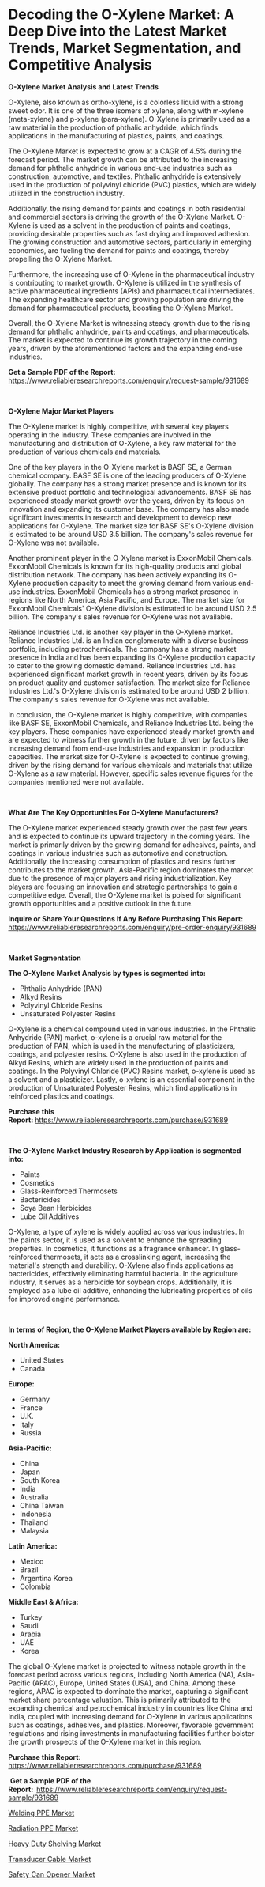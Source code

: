 <p><h1>Decoding the O-Xylene Market: A Deep Dive into the Latest Market Trends, Market Segmentation, and Competitive Analysis</h1></p><p><strong>O-Xylene Market Analysis and Latest Trends</strong></p>
<p><p>O-Xylene, also known as ortho-xylene, is a colorless liquid with a strong sweet odor. It is one of the three isomers of xylene, along with m-xylene (meta-xylene) and p-xylene (para-xylene). O-Xylene is primarily used as a raw material in the production of phthalic anhydride, which finds applications in the manufacturing of plastics, paints, and coatings.</p><p>The O-Xylene Market is expected to grow at a CAGR of 4.5% during the forecast period. The market growth can be attributed to the increasing demand for phthalic anhydride in various end-use industries such as construction, automotive, and textiles. Phthalic anhydride is extensively used in the production of polyvinyl chloride (PVC) plastics, which are widely utilized in the construction industry.</p><p>Additionally, the rising demand for paints and coatings in both residential and commercial sectors is driving the growth of the O-Xylene Market. O-Xylene is used as a solvent in the production of paints and coatings, providing desirable properties such as fast drying and improved adhesion. The growing construction and automotive sectors, particularly in emerging economies, are fueling the demand for paints and coatings, thereby propelling the O-Xylene Market.</p><p>Furthermore, the increasing use of O-Xylene in the pharmaceutical industry is contributing to market growth. O-Xylene is utilized in the synthesis of active pharmaceutical ingredients (APIs) and pharmaceutical intermediates. The expanding healthcare sector and growing population are driving the demand for pharmaceutical products, boosting the O-Xylene Market.</p><p>Overall, the O-Xylene Market is witnessing steady growth due to the rising demand for phthalic anhydride, paints and coatings, and pharmaceuticals. The market is expected to continue its growth trajectory in the coming years, driven by the aforementioned factors and the expanding end-use industries.</p></p>
<p><strong>Get a Sample PDF of the Report:&nbsp;</strong> <a href="https://www.reliableresearchreports.com/enquiry/request-sample/931689">https://www.reliableresearchreports.com/enquiry/request-sample/931689</a></p>
<p>&nbsp;</p>
<p><strong>O-Xylene Major Market Players</strong></p>
<p><p>The O-Xylene market is highly competitive, with several key players operating in the industry. These companies are involved in the manufacturing and distribution of O-Xylene, a key raw material for the production of various chemicals and materials.</p><p>One of the key players in the O-Xylene market is BASF SE, a German chemical company. BASF SE is one of the leading producers of O-Xylene globally. The company has a strong market presence and is known for its extensive product portfolio and technological advancements. BASF SE has experienced steady market growth over the years, driven by its focus on innovation and expanding its customer base. The company has also made significant investments in research and development to develop new applications for O-Xylene. The market size for BASF SE's O-Xylene division is estimated to be around USD 3.5 billion. The company's sales revenue for O-Xylene was not available.</p><p>Another prominent player in the O-Xylene market is ExxonMobil Chemicals. ExxonMobil Chemicals is known for its high-quality products and global distribution network. The company has been actively expanding its O-Xylene production capacity to meet the growing demand from various end-use industries. ExxonMobil Chemicals has a strong market presence in regions like North America, Asia Pacific, and Europe. The market size for ExxonMobil Chemicals' O-Xylene division is estimated to be around USD 2.5 billion. The company's sales revenue for O-Xylene was not available.</p><p>Reliance Industries Ltd. is another key player in the O-Xylene market. Reliance Industries Ltd. is an Indian conglomerate with a diverse business portfolio, including petrochemicals. The company has a strong market presence in India and has been expanding its O-Xylene production capacity to cater to the growing domestic demand. Reliance Industries Ltd. has experienced significant market growth in recent years, driven by its focus on product quality and customer satisfaction. The market size for Reliance Industries Ltd.'s O-Xylene division is estimated to be around USD 2 billion. The company's sales revenue for O-Xylene was not available.</p><p>In conclusion, the O-Xylene market is highly competitive, with companies like BASF SE, ExxonMobil Chemicals, and Reliance Industries Ltd. being the key players. These companies have experienced steady market growth and are expected to witness further growth in the future, driven by factors like increasing demand from end-use industries and expansion in production capacities. The market size for O-Xylene is expected to continue growing, driven by the rising demand for various chemicals and materials that utilize O-Xylene as a raw material. However, specific sales revenue figures for the companies mentioned were not available.</p></p>
<p>&nbsp;</p>
<p><strong>What Are The Key Opportunities For O-Xylene Manufacturers?</strong></p>
<p><p>The O-Xylene market experienced steady growth over the past few years and is expected to continue its upward trajectory in the coming years. The market is primarily driven by the growing demand for adhesives, paints, and coatings in various industries such as automotive and construction. Additionally, the increasing consumption of plastics and resins further contributes to the market growth. Asia-Pacific region dominates the market due to the presence of major players and rising industrialization. Key players are focusing on innovation and strategic partnerships to gain a competitive edge. Overall, the O-Xylene market is poised for significant growth opportunities and a positive outlook in the future.</p></p>
<p><strong>Inquire or Share Your Questions If Any Before Purchasing This Report:</strong> <a href="https://www.reliableresearchreports.com/enquiry/pre-order-enquiry/931689">https://www.reliableresearchreports.com/enquiry/pre-order-enquiry/931689</a></p>
<p>&nbsp;</p>
<p><strong>Market Segmentation</strong></p>
<p><strong>The O-Xylene Market Analysis by types is segmented into:</strong></p>
<p><ul><li>Phthalic Anhydride (PAN)</li><li>Alkyd Resins</li><li>Polyvinyl Chloride Resins</li><li>Unsaturated Polyester Resins</li></ul></p>
<p><p>O-Xylene is a chemical compound used in various industries. In the Phthalic Anhydride (PAN) market, o-xylene is a crucial raw material for the production of PAN, which is used in the manufacturing of plasticizers, coatings, and polyester resins. O-Xylene is also used in the production of Alkyd Resins, which are widely used in the production of paints and coatings. In the Polyvinyl Chloride (PVC) Resins market, o-xylene is used as a solvent and a plasticizer. Lastly, o-xylene is an essential component in the production of Unsaturated Polyester Resins, which find applications in reinforced plastics and coatings.</p></p>
<p><strong>Purchase this Report:&nbsp;</strong><a href="https://www.reliableresearchreports.com/purchase/931689">https://www.reliableresearchreports.com/purchase/931689</a></p>
<p>&nbsp;</p>
<p><strong>The O-Xylene Market Industry Research by Application is segmented into:</strong></p>
<p><ul><li>Paints</li><li>Cosmetics</li><li>Glass-Reinforced Thermosets</li><li>Bactericides</li><li>Soya Bean Herbicides</li><li>Lube Oil Additives</li></ul></p>
<p><p>O-Xylene, a type of xylene is widely applied across various industries. In the paints sector, it is used as a solvent to enhance the spreading properties. In cosmetics, it functions as a fragrance enhancer. In glass-reinforced thermosets, it acts as a crosslinking agent, increasing the material's strength and durability. O-Xylene also finds applications as bactericides, effectively eliminating harmful bacteria. In the agriculture industry, it serves as a herbicide for soybean crops. Additionally, it is employed as a lube oil additive, enhancing the lubricating properties of oils for improved engine performance.</p></p>
<p>&nbsp;</p>
<p><strong>In terms of Region, the O-Xylene Market Players available by Region are:</strong></p>
<p>
    <p> <strong> North America: </strong>
        <ul>
            <li>United States</li>
            <li>Canada</li>
        </ul>
        </p> 
    <p> <strong> Europe: </strong>
        <ul>
            <li>Germany</li>
            <li>France</li>
            <li>U.K.</li>
            <li>Italy</li>
            <li>Russia</li>
        </ul>
        </p> 
    <p> <strong> Asia-Pacific: </strong>
        <ul>
            <li>China</li>
            <li>Japan</li>
            <li>South Korea</li>
            <li>India</li>
            <li>Australia</li>
            <li>China Taiwan</li>
            <li>Indonesia</li>
            <li>Thailand</li>
            <li>Malaysia</li>
        </ul>
        </p> 
    <p> <strong> Latin America: </strong>
        <ul>
            <li>Mexico</li>
            <li>Brazil</li>
            <li>Argentina Korea</li>
            <li>Colombia</li>
        </ul>
        </p> 
    <p> <strong> Middle East & Africa: </strong>
        <ul>
            <li>Turkey</li>
            <li>Saudi</li>
            <li>Arabia</li>
            <li>UAE</li>
            <li>Korea</li>
        </ul>
    </p>
    </p>
<p><p>The global O-Xylene market is projected to witness notable growth in the forecast period across various regions, including North America (NA), Asia-Pacific (APAC), Europe, United States (USA), and China. Among these regions, APAC is expected to dominate the market, capturing a significant market share percentage valuation. This is primarily attributed to the expanding chemical and petrochemical industry in countries like China and India, coupled with increasing demand for O-Xylene in various applications such as coatings, adhesives, and plastics. Moreover, favorable government regulations and rising investments in manufacturing facilities further bolster the growth prospects of the O-Xylene market in this region.</p></p>
<p><strong>Purchase this Report: </strong><a href="https://www.reliableresearchreports.com/purchase/931689">https://www.reliableresearchreports.com/purchase/931689</a></p>
<p>&nbsp;<strong>Get a Sample PDF of the Report:&nbsp;&nbsp;</strong><a href="https://www.reliableresearchreports.com/enquiry/request-sample/931689">https://www.reliableresearchreports.com/enquiry/request-sample/931689</a></p>
<p><strong></strong></p>
<p><p><a href="https://medium.com/@loririce03/welding-ppe-market-analysis-its-cagr-market-segmentation-and-global-industry-overview-6a214555b302">Welding PPE Market</a></p><p><a href="https://medium.com/@loririce03/radiation-ppe-market-the-key-to-successful-business-strategy-forecast-till-2031-ab13da4b0a26">Radiation PPE Market</a></p><p><a href="https://medium.com/@loririce03/heavy-duty-shelving-market-trends-forecast-and-competitive-analysis-to-2031-a64c5d75e3b2">Heavy Duty Shelving Market</a></p><p><a href="https://medium.com/@loririce03/transducer-cable-market-research-report-its-history-and-forecast-2024-to-2031-e1af15c0c29e">Transducer Cable Market</a></p><p><a href="https://medium.com/@loririce03/safety-can-opener-market-report-reveals-the-latest-trends-and-growth-opportunities-of-this-market-2177ae5c5964">Safety Can Opener Market</a></p></p>